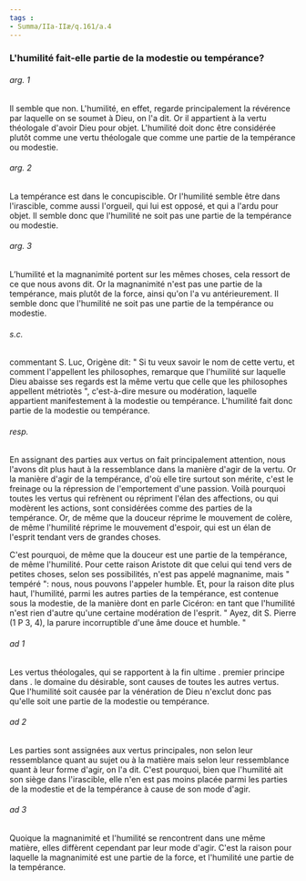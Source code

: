 ```yaml
---
tags : 
- Summa/IIa-IIæ/q.161/a.4
---
```


### L'humilité fait-elle partie de la modestie ou tempérance?

###### arg. 1
Il semble que non. L'humilité, en effet, regarde principalement la révérence par laquelle on se soumet à Dieu, on l'a dit. Or il appartient à la vertu théologale d'avoir Dieu pour objet. L'humilité doit donc être considérée plutôt comme une vertu théologale que comme une partie de la tempérance ou modestie. 

###### arg. 2
La tempérance est dans le concupiscible. Or l'humilité semble être dans l'irascible, comme aussi l'orgueil, qui lui est opposé, et qui a l'ardu pour objet. Il semble donc que l'humilité ne soit pas une partie de la tempérance ou modestie. 

###### arg. 3
L’humilité et la magnanimité portent sur les mêmes choses, cela ressort de ce que nous avons dit. Or la magnanimité n'est pas une partie de la tempérance, mais plutôt de la force, ainsi qu'on l'a vu antérieurement. Il semble donc que l'humilité ne soit pas une partie de la tempérance ou modestie. 

###### s.c.
commentant S. Luc, Origène dit: " Si tu veux savoir le nom de cette vertu, et comment l'appellent les philosophes, remarque que l'humilité sur laquelle Dieu abaisse ses regards est la même vertu que celle que les philosophes appellent métriotès ", c'est-à-dire mesure ou modération, laquelle appartient manifestement à la modestie ou tempérance. L'humilité fait donc partie de la modestie ou tempérance. 

###### resp.
En assignant des parties aux vertus on fait principalement attention, nous l'avons dit plus haut à la ressemblance dans la manière d'agir de la vertu. Or la manière d'agir de la tempérance, d'où elle tire surtout son mérite, c'est le freinage ou la répression de l'emportement d'une passion. Voilà pourquoi toutes les vertus qui refrènent ou répriment l'élan des affections, ou qui modèrent les actions, sont considérées comme des parties de la tempérance. Or, de même que la douceur réprime le mouvement de colère, de même l'humilité réprime le mouvement d'espoir, qui est un élan de l'esprit tendant vers de grandes choses. 

C'est pourquoi, de même que la douceur est une partie de la tempérance, de même l'humilité. Pour cette raison Aristote dit que celui qui tend vers de petites choses, selon ses possibilités, n'est pas appelé magnanime, mais " tempéré ": nous, nous pouvons l'appeler humble. Et, pour la raison dite plus haut, l'humilité, parmi les autres parties de la tempérance, est contenue sous la modestie, de la manière dont en parle Cicéron: en tant que l'humilité n'est rien d'autre qu'une certaine modération de l'esprit. " Ayez, dit S. Pierre (1 P 3, 4), la parure incorruptible d'une âme douce et humble. " 

###### ad 1
Les vertus théologales, qui se rapportent à la fin ultime . premier principe dans . le domaine du désirable, sont causes de toutes les autres vertus. Que l'humilité soit causée par la vénération de Dieu n'exclut donc pas qu'elle soit une partie de la modestie ou tempérance. 

###### ad 2
Les parties sont assignées aux vertus principales, non selon leur ressemblance quant au sujet ou à la matière mais selon leur ressemblance quant à leur forme d'agir, on l'a dit. C'est pourquoi, bien que l'humilité ait son siège dans l'irascible, elle n'en est pas moins placée parmi les parties de la modestie et de la tempérance à cause de son mode d'agir. 

###### ad 3
Quoique la magnanimité et l'humilité se rencontrent dans une même matière, elles diffèrent cependant par leur mode d'agir. C'est la raison pour laquelle la magnanimité est une partie de la force, et l'humilité une partie de la tempérance. 

